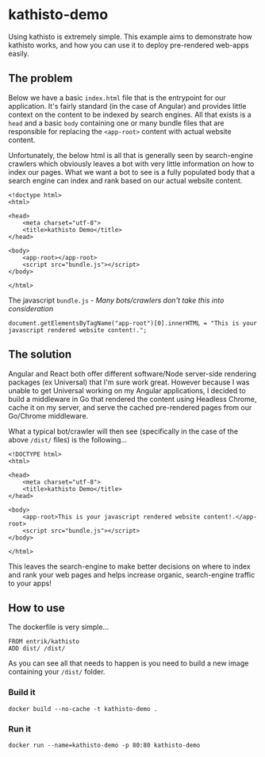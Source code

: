 # kathisto-demo
Using kathisto is extremely simple. This example aims to demonstrate how kathisto works, and how you can use it to deploy pre-rendered web-apps easily.

## The problem
Below we have a basic `index.html` file that is the entrypoint for our application. It's fairly standard (in the case of Angular) and provides little context on the content to be indexed by search engines. All that exists is a `head` and a basic `body` containing one or many bundle files that are responsible for replacing the `<app-root>` content with actual website content.

Unfortunately, the below html is all that is generally seen by search-engine crawlers which obviously leaves a bot with very little information on how to index our pages. What we want a bot to see is a fully populated body that a search engine can index and rank based on our actual website content.
```
<!doctype html>
<html>

<head>
    <meta charset="utf-8">
    <title>kathisto Demo</title>
</head>

<body>
    <app-root></app-root>
    <script src="bundle.js"></script>
</body>

</html>
```
The javascript `bundle.js` - _Many bots/crawlers don't take this into consideration_
```
document.getElementsByTagName("app-root")[0].innerHTML = "This is your javascript rendered website content!.";
```
## The solution
Angular and React both offer different software/Node server-side rendering packages (ex Universal) that I'm sure work great. However because I was unable to get Universal working on my Angular applications, I decided to build a middleware in Go that rendered the content using Headless Chrome, cache it on my server, and serve the cached pre-rendered pages from our Go/Chrome middleware.

What a typical bot/crawler will then see (specifically in the case of the above `/dist/` files) is the following...
```
<!DOCTYPE html>
<html>

<head>
    <meta charset="utf-8">
    <title>kathisto Demo</title>
</head>

<body>
    <app-root>This is your javascript rendered website content!.</app-root>
    <script src="bundle.js"></script>
</body>

</html>
```
This leaves the search-engine to make better decisions on where to index and rank your web pages and helps increase organic, search-engine traffic to your apps!
## How to use
The dockerfile is very simple...
```
FROM entrik/kathisto
ADD dist/ /dist/
```
As you can see all that needs to happen is you need to build a new image containing your `/dist/` folder.
### Build it
```
docker build --no-cache -t kathisto-demo .
```
### Run it
```
docker run --name=kathisto-demo -p 80:80 kathisto-demo
```
